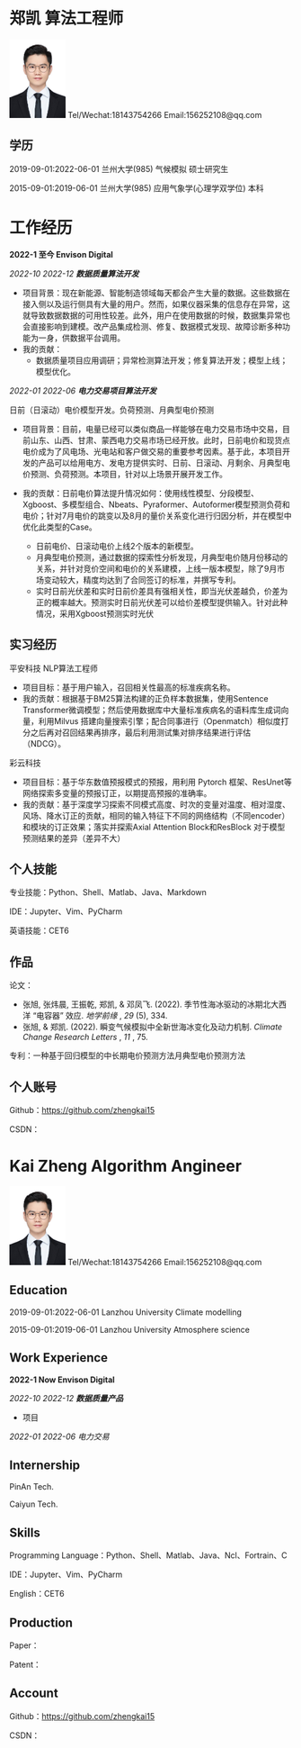 # 郑凯                                                                                                        算法工程师

<img src="https://raw.githubusercontent.com/zhengkai15/Resume-kaizheng/main/pic/%E6%B5%B7%E9%A9%AC%E4%BD%93%E4%B8%80%E5%AF%B8%E7%99%BD%E5%BA%95.jpg" alt="drawing" width="100" align=''/>
                             Tel/Wechat:18143754266
                             Email:156252108@qq.com

## 学历

2019-09-01:2022-06-01 兰州大学(985) 气候模拟                              硕士研究生

2015-09-01:2019-06-01 兰州大学(985) 应用气象学(心理学双学位)    本科

# 工作经历

**2022-1 至今 Envison Digital**

*2022-10 2022-12 **数据质量算法开发***

* 项目背景：现在新能源、智能制造领域每天都会产生大量的数据。这些数据在接入侧以及运行侧具有大量的用户。然而，如果仪器采集的信息存在异常，这就导致数据数据的可用性较差。此外，用户在使用数据的时候，数据集异常也会直接影响到建模。改产品集成检测、修复、数据模式发现、故障诊断多种功能为一身，供数据平台调用。
* 我的贡献：
  * 数据质量项目应用调研；异常检测算法开发；修复算法开发；模型上线；模型优化。

*2022-01 2022-06* ***电力交易项目算法开发***

日前（日滚动）电价模型开发。负荷预测、月典型电价预测

* 项目背景：目前，电量已经可以类似商品一样能够在电力交易市场中交易，目前山东、山西、甘肃、蒙西电力交易市场已经开放。此时，日前电价和现货点电价成为了风电场、光电站和客户做交易的重要参考因素。基于此，本项目开发的产品可以给用电方、发电方提供实时、日前、日滚动、月剩余、月典型电价预测、负荷预测。本项目，针对以上场景开展开发工作。
* 我的贡献：日前电价算法提升情况如何：使用线性模型、分段模型、Xgboost、多模型组合、Nbeats、Pyraformer、Autoformer模型预测负荷和电价；针对7月电价的跳变以及8月的量价关系变化进行归因分析，并在模型中优化此类型的Case。

  * 日前电价、日滚动电价上线2个版本的新模型。
  * 月典型电价预测，通过数据的探索性分析发现，月典型电价随月份移动的关系，并针对竞价空间和电价的关系建模，上线一版本模型，除了9月市场变动较大，精度均达到了合同签订的标准，并撰写专利。
  * 实时日前光伏差和实时日前价差具有强相关性，即当光伏差越负，价差为正的概率越大。预测实时日前光伏差可以给价差模型提供输入。针对此种情况，采用Xgboost预测实时光伏

## 实习经历

平安科技 NLP算法工程师

* 项目目标：基于用户输入，召回相关性最高的标准疾病名称。
* 我的贡献：根据基于BM25算法构建的正负样本数据集，使用Sentence Transformer微调模型；然后使用数据库中大量标准疾病名的语料库生成词向量，利用Milvus 搭建向量搜索引擎；配合同事进行（Openmatch）相似度打分之后再对召回结果再排序，最后利用测试集对排序结果进行评估（NDCG）。

彩云科技

* 项目目标：基于华东数值预报模式的预报，用利用 Pytorch 框架、ResUnet等网络探索多变量的预报订正，以期提高预报的准确率。
* 我的贡献：基于深度学习探索不同模式高度、时次的变量对温度、相对湿度、风场、降水订正的贡献，相同的输入特征下不同的网络结构（不同encoder）和模块的订正效果；落实并探索Axial Attention Block和ResBlock 对于模型预测结果的差异（差异不大）

## 个人技能

专业技能：Python、Shell、Matlab、Java、Markdown

IDE：Jupyter、Vim、PyCharm

英语技能：CET6

## 作品

论文：

* 张旭, 张炜晨, 王振乾, 郑凯, & 邓凤飞. (2022). 季节性海冰驱动的冰期北大西洋 “电容器” 效应.  *地学前缘* ,  *29* (5), 334.
* 张旭, & 郑凯. (2022). 瞬变气候模拟中全新世海冰变化及动力机制.  *Climate Change Research Letters* ,  *11* , 75.

专利：一种基于回归模型的中长期电价预测方法月典型电价预测方法

## 个人账号

Github：https://github.com/zhengkai15

CSDN：

# Kai Zheng                                                                                                         Algorithm Angineer

<img src="https://raw.githubusercontent.com/zhengkai15/Resume-kaizheng/main/pic/%E6%B5%B7%E9%A9%AC%E4%BD%93%E4%B8%80%E5%AF%B8%E7%99%BD%E5%BA%95.jpg" alt="drawing" width="100" align=''/>
                             Tel/Wechat:18143754266
                             Email:156252108@qq.com

## Education

2019-09-01:2022-06-01 Lanzhou University Climate modelling

2015-09-01:2019-06-01 Lanzhou University Atmosphere science

## Work Experience

**2022-1 Now Envison Digital**

*2022-10 2022-12 **数据质量产品***

* 项目

*2022-01 2022-06 电力交易*

## Internership

PinAn Tech.

Caiyun Tech.

## Skills

Programming Language：Python、Shell、Matlab、Java、Ncl、Fortrain、C

IDE：Jupyter、Vim、PyCharm

English：CET6

## Production

Paper：

Patent：

## Account

Github：https://github.com/zhengkai15

CSDN：
